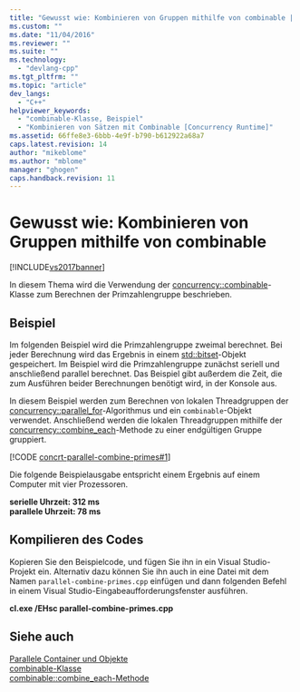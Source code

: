 ```yaml
---
title: "Gewusst wie: Kombinieren von Gruppen mithilfe von combinable | Microsoft Docs"
ms.custom: ""
ms.date: "11/04/2016"
ms.reviewer: ""
ms.suite: ""
ms.technology: 
  - "devlang-cpp"
ms.tgt_pltfrm: ""
ms.topic: "article"
dev_langs: 
  - "C++"
helpviewer_keywords: 
  - "combinable-Klasse, Beispiel"
  - "Kombinieren von Sätzen mit Combinable [Concurrency Runtime]"
ms.assetid: 66ffe8e3-6bbb-4e9f-b790-b612922a68a7
caps.latest.revision: 14
author: "mikeblome"
ms.author: "mblome"
manager: "ghogen"
caps.handback.revision: 11
---
```

# Gewusst wie: Kombinieren von Gruppen mithilfe von combinable
[!INCLUDE[vs2017banner](../../assembler/inline/includes/vs2017banner.md)]

In diesem Thema wird die Verwendung der [concurrency::combinable](../../parallel/concrt/reference/combinable-class.md)\-Klasse zum Berechnen der Primzahlengruppe beschrieben.  
  
## Beispiel  
 Im folgenden Beispiel wird die Primzahlengruppe zweimal berechnet.  Bei jeder Berechnung wird das Ergebnis in einem [std::bitset](../../standard-library/bitset-class.md)\-Objekt gespeichert.  Im Beispiel wird die Primzahlengruppe zunächst seriell und anschließend parallel berechnet.  Das Beispiel gibt außerdem die Zeit, die zum Ausführen beider Berechnungen benötigt wird, in der Konsole aus.  
  
 In diesem Beispiel werden zum Berechnen von lokalen Threadgruppen der [concurrency::parallel\_for](../Topic/parallel_for%20Function.md)\-Algorithmus und ein `combinable`\-Objekt verwendet.  Anschließend werden die lokalen Threadgruppen mithilfe der [concurrency::combine\_each](../Topic/combinable::combine_each%20Method.md)\-Methode zu einer endgültigen Gruppe gruppiert.  
  
 [!CODE [concrt-parallel-combine-primes#1](../CodeSnippet/VS_Snippets_ConcRT/concrt-parallel-combine-primes#1)]  
  
 Die folgende Beispielausgabe entspricht einem Ergebnis auf einem Computer mit vier Prozessoren.  
  
  **serielle Uhrzeit: 312 ms**  
**parallele Uhrzeit: 78 ms**   
## Kompilieren des Codes  
 Kopieren Sie den Beispielcode, und fügen Sie ihn in ein Visual Studio\-Projekt ein. Alternativ dazu können Sie ihn auch in eine Datei mit dem Namen `parallel-combine-primes.cpp` einfügen und dann folgenden Befehl in einem Visual Studio\-Eingabeaufforderungsfenster ausführen.  
  
 **cl.exe \/EHsc parallel\-combine\-primes.cpp**  
  
## Siehe auch  
 [Parallele Container und Objekte](../../parallel/concrt/parallel-containers-and-objects.md)   
 [combinable\-Klasse](../../parallel/concrt/reference/combinable-class.md)   
 [combinable::combine\_each\-Methode](../Topic/combinable::combine_each%20Method.md)